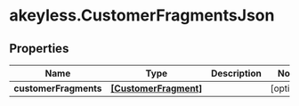 # akeyless.CustomerFragmentsJson

## Properties

Name | Type | Description | Notes
------------ | ------------- | ------------- | -------------
**customerFragments** | [**[CustomerFragment]**](CustomerFragment.md) |  | [optional] 


